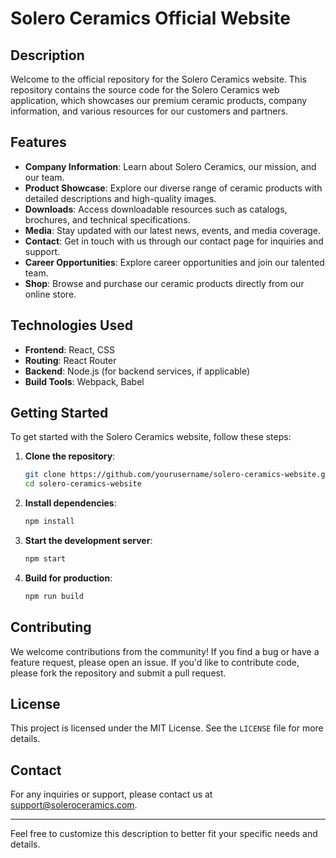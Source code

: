 # Solero Ceramics Official Website

## Description
Welcome to the official repository for the Solero Ceramics website. This repository contains the source code for the Solero Ceramics web application, which showcases our premium ceramic products, company information, and various resources for our customers and partners.

## Features
- **Company Information**: Learn about Solero Ceramics, our mission, and our team.
- **Product Showcase**: Explore our diverse range of ceramic products with detailed descriptions and high-quality images.
- **Downloads**: Access downloadable resources such as catalogs, brochures, and technical specifications.
- **Media**: Stay updated with our latest news, events, and media coverage.
- **Contact**: Get in touch with us through our contact page for inquiries and support.
- **Career Opportunities**: Explore career opportunities and join our talented team.
- **Shop**: Browse and purchase our ceramic products directly from our online store.

## Technologies Used
- **Frontend**: React, CSS
- **Routing**: React Router
- **Backend**: Node.js (for backend services, if applicable)
- **Build Tools**: Webpack, Babel

## Getting Started
To get started with the Solero Ceramics website, follow these steps:

1. **Clone the repository**:
   ```bash
   git clone https://github.com/yourusername/solero-ceramics-website.git
   cd solero-ceramics-website
   ```

2. **Install dependencies**:
   ```bash
   npm install
   ```

3. **Start the development server**:
   ```bash
   npm start
   ```

4. **Build for production**:
   ```bash
   npm run build
   ```

## Contributing
We welcome contributions from the community! If you find a bug or have a feature request, please open an issue. If you'd like to contribute code, please fork the repository and submit a pull request.

## License
This project is licensed under the MIT License. See the `LICENSE` file for more details.

## Contact
For any inquiries or support, please contact us at [support@soleroceramics.com](mailto:support@soleroceramics.com).

---

Feel free to customize this description to better fit your specific needs and details.
